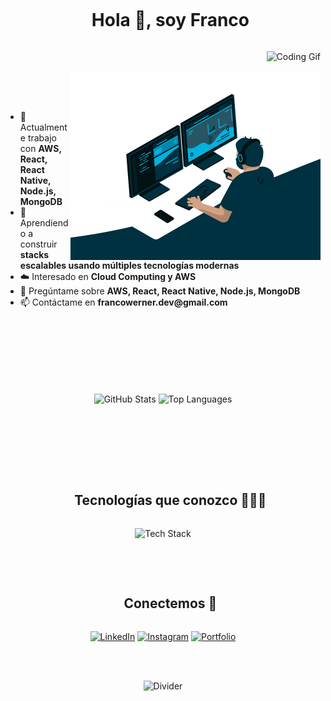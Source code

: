 <!-- Header -->
<div id="user-content-toc">
  <ul align="center"> <summary><h1 style="display: inline-block">Hola 👋, soy Franco</h1></summary></ul> 
</div>
  <img align="right" src="https://user-images.githubusercontent.com/73097560/115834477-dbab4500-a447-11eb-908a-139a6edaec5c.gif" alt="Coding Gif">

<!-- Motto -->
<div id="user-content-toc" align="center">
 <br></br>
  <img align="right" alt="Coding" width="400" src="https://github.com/supravatm/supravatm/blob/main/src/code.gif">
</div>


<!-- About Me -->
<br></br>
  <ul>
    <li>🔭 Actualmente trabajo con <strong>AWS, React, React Native, Node.js, MongoDB</strong></li>
    <li>🌱 Aprendiendo a construir <strong>stacks escalables usando múltiples tecnologías modernas</strong></li>
    <li>☁️ Interesado en <strong>Cloud Computing y AWS</strong></li>
    <li>💬 Pregúntame sobre <strong>AWS, React, React Native, Node.js, MongoDB</strong></li>
    <li>📫 Contáctame en <strong>francowerner.dev@gmail.com</strong></li>
  </ul>
<br></br>
<!-- GitHub Stats -->
<div align="center" style="padding: 50px;">
  <br></br>
  <img src="https://github-readme-stats.vercel.app/api?username=theabbie&show_icons=true&include_all_commits=true&theme=radical" alt="GitHub Stats" />
  <img src="https://github-readme-stats.vercel.app/api/top-langs/?username=theabbie&layout=compact&theme=radical" alt="Top Languages" />
</div>

<!-- Tech Stack -->
<br></br>
<div  align="center" id="user-content-toc">
 <ul><summary><h2 style="display: inline-block">Tecnologías que conozco 👨🏻‍💻</h2></summary></ul>
  <p>
    <img src="https://skillicons.dev/icons?i=git,aws,cpp,css,discord,docker,postgres,prisma,pug,dynamodb,express,figma,firebase,redis,github,html,java,js,linux,md,materialui,nginx,mongodb,mysql,nextjs,nodejs,postman,py,react,redux,tailwind,ts,vscode,kubernetes&perline=14" alt="Tech Stack" />
  </p>
</div>

<!-- Connect -->
<br></br>
<div id="user-content-toc" align="center">
  
  <ul><summary><h2 style="display: inline-block">Conectemos 🤝</h2></summary></ul>
  <p>
    <a href="https://www.linkedin.com/in/franco-werner/" target="_blank"><img src="https://user-images.githubusercontent.com/88904952/234979284-68c11d7f-1acc-4f0c-ac78-044e1037d7b0.png" alt="LinkedIn" height="50" width="50" /></a>
    <a href="https://www.instagram.com/_franwerner/?hl=es" target="_blank"><img src="https://user-images.githubusercontent.com/88904952/234981169-2dd1e58f-4b7e-468c-8213-034ba62156c3.png" alt="Instagram" height="50" width="50" /></a>
    <a href="https://werner.vercel.app" target="_blank"><img src="https://user-images.githubusercontent.com/88904952/234982196-562aea17-5532-4550-8c08-1c7cb994a541.png" alt="Portfolio" height="50" width="50" /></a>
  </p>
</div>

<!-- Divider -->
<br></br>
<div align="center">
  <img src="https://user-images.githubusercontent.com/73097560/115834477-dbab4500-a447-11eb-908a-139a6edaec5c.gif" alt="Divider">
</div>

